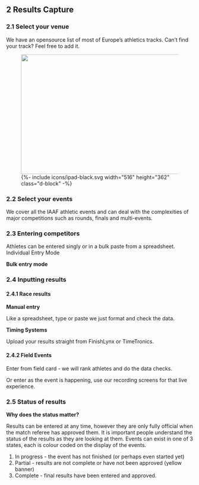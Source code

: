 ## __2__ Results Capture

### 2.1 Select your venue

We have an opensource list of most of Europe’s athletics tracks.  Can’t find your track? Feel free to add it.


<div class="side-image tablet-shadow" data-aos="fade-left">
 <figure class="tablet-demo">
     <img src="{{ site.baseurl }}/assets/img/screens/tablet-screen-comp-management-1.png" class="screen" id="comp-screen" width="430" height="322">
  	{%- include icons/ipad-black.svg width="516" height="362" class="d-block" -%}
</figure>
</div>

### 2.2 Select your events

We cover all the IAAF athletic events and can deal with the complexities of major competitions such as rounds, finals and multi-events.

### 2.3 Entering competitors

Athletes can be entered singly or in a bulk paste from a spreadsheet.
Individual Entry Mode

__Bulk entry mode__ 

### 2.4 Inputting results

#### 2.4.1 Race results

__Manual entry__

Like a spreadsheet, type or paste we just format and check the data.

__Timing Systems__ 

Upload your results straight from FinishLynx or TimeTronics.

#### 2.4.2 Field Events

Enter from field card - we will rank athletes and do the data checks.

Or enter as the event is happening, use our recording screens for that live experience.

### 2.5 Status of results

__Why does the status matter?__

Results can be entered at any time, however they are only fully official when the match referee has approved them. It is important people understand the status of the results as they are looking at them. Events can exist in one of 3 states, each is colour coded on the display of the events.

1. In progress - the event has not finished (or perhaps even started yet)
2. Partial - results are not complete or have not been approved (yellow banner)
3. Complete - final results have been entered and approved.

